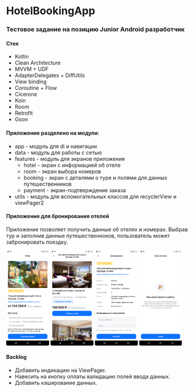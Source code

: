 # HotelBookingApp

### Тестовое задание на позицию Junior Android разработчик

#### Стек

- Kotlin
- Clean Architecture
- MVVM + UDF
- AdapterDelegates + DiffUtils
- View binding
- Coroutine + Flow
- Cicerone
- Koin
- Room
- Retrofit
- Gson

#### Приложение разделено на модули:

- app - модуль для di и навигации
- data - модуль для работы с сетью
- features - модуль для экранов приложения
    - hotel - экран с информацией об отеле
    - room - экран выбора номеров
    - booking - экран с деталями о туре и полями для данных путешественников
    - payment - экран-подтверждение заказа
- utils - модуль для вспомогательных классов для recyclerView и viewPager2

#### Приложение для бронирования отелей

<p>
  Приложение позволяет получить данные об отелях и номерах. Выбрав тур и заполнив данные путешественноков, пользователь может забронировать поездку.
</p>

<p>  
    <img src="./screenshots/Screenshot_20231120_144850.png" alt="hotel_screen" width="23%" height="auto">
    <img src="./screenshots/Screenshot_20231120_144910.png" alt="room_data" width="23%" height="auto">
    <img src="./screenshots/Screenshot_20231120_145007.png" alt="booking_screen" width="23%" height="auto">
    <img src="./screenshots/Screenshot_20231120_145024.png" alt="payment_screen" width="23%" height="auto">
</p>

#### Backlog
- Добавить индикацию на ViewPager.
- Навесить на кнопку оплаты валидацию полей ввода данных.
- Добавить кэширование данных.
